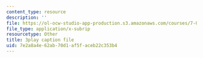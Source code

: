```yaml
---
content_type: resource
description: ''
file: https://ol-ocw-studio-app-production.s3.amazonaws.com/courses/7-01sc-fundamentals-of-biology-fall-2011/7e2a8a4e62ab70d1af5faceb22c353b4_reYwbnuhFU0.srt
file_type: application/x-subrip
resourcetype: Other
title: 3play caption file
uid: 7e2a8a4e-62ab-70d1-af5f-aceb22c353b4
---
```

